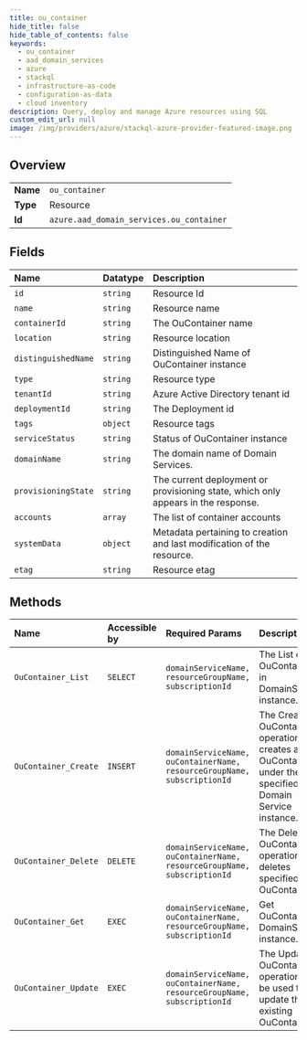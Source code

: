 ```yaml
---
title: ou_container
hide_title: false
hide_table_of_contents: false
keywords:
  - ou_container
  - aad_domain_services
  - azure    
  - stackql
  - infrastructure-as-code
  - configuration-as-data
  - cloud inventory
description: Query, deploy and manage Azure resources using SQL
custom_edit_url: null
image: /img/providers/azure/stackql-azure-provider-featured-image.png
---
```

  
    

## Overview
<table><tbody>
<tr><td><b>Name</b></td><td><code>ou_container</code></td></tr>
<tr><td><b>Type</b></td><td>Resource</td></tr>
<tr><td><b>Id</b></td><td><code>azure.aad_domain_services.ou_container</code></td></tr>
</tbody></table>

## Fields
| Name | Datatype | Description |
|:-----|:---------|:------------|
| `id` | `string` | Resource Id |
| `name` | `string` | Resource name |
| `containerId` | `string` | The OuContainer name |
| `location` | `string` | Resource location |
| `distinguishedName` | `string` | Distinguished Name of OuContainer instance |
| `type` | `string` | Resource type |
| `tenantId` | `string` | Azure Active Directory tenant id |
| `deploymentId` | `string` | The Deployment id |
| `tags` | `object` | Resource tags |
| `serviceStatus` | `string` | Status of OuContainer instance |
| `domainName` | `string` | The domain name of Domain Services. |
| `provisioningState` | `string` | The current deployment or provisioning state, which only appears in the response. |
| `accounts` | `array` | The list of container accounts |
| `systemData` | `object` | Metadata pertaining to creation and last modification of the resource. |
| `etag` | `string` | Resource etag |
## Methods
| Name | Accessible by | Required Params | Description |
|:-----|:--------------|:----------------|:------------|
| `OuContainer_List` | `SELECT` | `domainServiceName, resourceGroupName, subscriptionId` | The List of OuContainers in DomainService instance. |
| `OuContainer_Create` | `INSERT` | `domainServiceName, ouContainerName, resourceGroupName, subscriptionId` | The Create OuContainer operation creates a new OuContainer under the specified Domain Service instance. |
| `OuContainer_Delete` | `DELETE` | `domainServiceName, ouContainerName, resourceGroupName, subscriptionId` | The Delete OuContainer operation deletes specified OuContainer. |
| `OuContainer_Get` | `EXEC` | `domainServiceName, ouContainerName, resourceGroupName, subscriptionId` | Get OuContainer in DomainService instance. |
| `OuContainer_Update` | `EXEC` | `domainServiceName, ouContainerName, resourceGroupName, subscriptionId` | The Update OuContainer operation can be used to update the existing OuContainers. |
